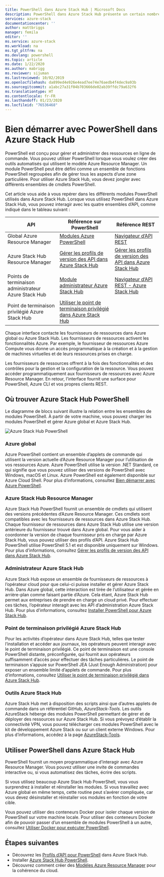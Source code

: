 ```yaml
---
title: PowerShell dans Azure Stack Hub | Microsoft Docs
description: PowerShell dans Azure Stack Hub présente un certain nombre de modules et de contextes.
services: azure-stack
documentationcenter: ''
author: mattbriggs
manager: femila
editor: ''
ms.service: azure-stack
ms.workload: na
ms.tgt_pltfrm: na
ms.devlang: powershell
ms.topic: article
ms.date: 1/22/2020
ms.author: mabrigg
ms.reviewer: sijuman
ms.lastreviewed: 10/02/2019
ms.openlocfilehash: da899ed4e926e4ead7ee74e76aedb4f4dec9a93b
ms.sourcegitcommit: a1abc27a31f04b703666de02ab39ffdc79a632f6
ms.translationtype: HT
ms.contentlocale: fr-FR
ms.lasthandoff: 01/23/2020
ms.locfileid: "76536468"
---
```

# <a name="get-started-with-powershell-in-azure-stack-hub"></a>Bien démarrer avec PowerShell dans Azure Stack Hub

PowerShell est conçu pour gérer et administrer des ressources en ligne de commande. Vous pouvez utiliser PowerShell lorsque vous voulez créer des outils automatisés qui utilisent le modèle Azure Resource Manager. Un module PowerShell peut être défini comme un ensemble de fonctions PowerShell regroupées afin de gérer tous les aspects d’une zone particulière. Pour utiliser Azure Stack Hub, vous devez jongler avec différents ensembles de cmdlets PowerShell.

Cet article vous aide à vous repérer dans les différents modules PowerShell utilisés dans Azure Stack Hub. Lorsque vous utilisez PowerShell dans Azure Stack Hub, vous pouvez interagir avec les quatre ensembles d’API, comme indiqué dans le tableau suivant :

| API | Référence sur PowerShell | Référence REST |
| --- | --- | --- |
| Global Azure Resource Manager | [Modules Azure PowerShell](https://github.com/Azure/azure-powershell/blob/master/documentation/azure-powershell-modules.md) | [Navigateur d’API REST](https://docs.microsoft.com/rest/api/) |
| Azure Stack Hub Resource Manager | [Gérer les profils de version des API dans Azure Stack Hub](azure-stack-version-profiles.md) | [Gérer les profils de version des API dans Azure Stack Hub](azure-stack-version-profiles.md) |
| Points de terminaison administrateur Azure Stack Hub | [Module administrateur Azure Stack Hub](https://docs.microsoft.com/powershell/azure/azure-stack/overview) | [Navigateur d’API REST - Azure Stack Hub](https://docs.microsoft.com/rest/api/?term=Azure%20Azure%20Stack%20Admin) |
| Point de terminaison privilégié Azure Stack Hub | [Utiliser le point de terminaison privilégié dans Azure Stack Hub](../operator/azure-stack-privileged-endpoint.md) | |

Chaque interface contacte les fournisseurs de ressources dans Azure global ou Azure Stack Hub. Les fournisseurs de ressources activent les fonctionnalités Azure. Par exemple, le fournisseur de ressources Azure Compute vous donne un accès programmatique à la création et à la gestion de machines virtuelles et de leurs ressources prises en charge.

Les fournisseurs de ressources offrent à la fois des fonctionnalités et des contrôles pour la gestion et la configuration de la ressource. Vous pouvez accéder programmatiquement aux fournisseurs de ressources avec Azure Resource Manager. En retour, l’interface fournit une surface pour PowerShell, Azure CLI et vos propres clients REST.

## <a name="where-to-find-azure-stack-hub-powershell"></a>Où trouver Azure Stack Hub PowerShell

Le diagramme de blocs suivant illustre la relation entre les ensembles de modules PowerShell. À partir de votre machine, vous pouvez charger les modules PowerShell et gérer Azure global et Azure Stack Hub.

![Azure Stack Hub PowerShell](media/azure-stack-powershell-overview/Azure-Stack-PowerShell.png)

### <a name="global-azure"></a>Azure global

Azure PowerShell contient un ensemble d’applets de commande qui utilisent la version actuelle d’Azure Resource Manager pour l’utilisation de vos ressources Azure. Azure PowerShell utilise la version .NET Standard, ce qui signifie que vous pouvez utiliser des versions de PowerShell avec Windows, macOS et Linux. Azure PowerShell est également disponible sur Azure Cloud Shell. Pour plus d’informations, consultez [Bien démarrer avec Azure PowerShell](https://docs.microsoft.com/powershell/azure/get-started-azureps).

### <a name="azure-stack-hub-resource-manager"></a>Azure Stack Hub Resource Manager

Azure Stack Hub PowerShell fournit un ensemble de cmdlets qui utilisent des versions précédentes d’Azure Resource Manager. Ces cmdlets sont compatibles avec les fournisseurs de ressources dans Azure Stack Hub. Chaque fournisseur de ressources dans Azure Stack Hub utilise une version antérieure du fournisseur trouvé dans Azure global. Pour vous aider à coordonner la version de chaque fournisseur pris en charge par Azure Stack Hub, vous pouvez utiliser des profils d’API. Azure Stack Hub PowerShell utilise PowerShell 5.1 et est disponible uniquement sur Windows. Pour plus d’informations, consultez [Gérer les profils de version des API dans Azure Stack Hub](azure-stack-version-profiles.md).

### <a name="azure-stack-hub-administrator"></a>Administrateur Azure Stack Hub

Azure Stack Hub expose un ensemble de fournisseurs de ressources à l’opérateur cloud pour que celui-ci puisse installer et gérer Azure Stack Hub. Dans Azure global, cette interaction est tirée de l’utilisateur et gérée en arrière-plan comme faisant partie d’Azure. Cela étant, Azure Stack Hub permet aux entreprises de prendre en charge un cloud privé. Pour effectuer ces tâches, l’opérateur interagit avec les API d’administration Azure Stack Hub. Pour plus d’informations, consultez [Installer PowerShell pour Azure Stack Hub](../operator/azure-stack-powershell-install.md).

### <a name="azure-stack-hub-privileged-endpoint"></a>Point de terminaison privilégié Azure Stack Hub

Pour les activités d’opérateur dans Azure Stack Hub, telles que tester l’installation et accéder aux journaux, les opérateurs peuvent interagir avec le point de terminaison privilégié. Ce point de terminaison est une console PowerShell distante, préconfigurée, qui fournit aux opérateurs suffisamment d’accès pour effectuer des tâches particulières. Le point de terminaison s’appuie sur PowerShell JEA (Just Enough Administration) pour exposer un ensemble limité d’applets de commande. Pour plus d’informations, consultez [Utiliser le point de terminaison privilégié dans Azure Stack Hub](../operator/azure-stack-privileged-endpoint.md).

### <a name="azure-stack-hub-tools"></a>Outils Azure Stack Hub

Azure Stack Hub met à disposition des scripts ainsi que d’autres applets de commande dans un référentiel GitHub, *AzureStack-Tools*. Les outils AzureStack héberge des modules PowerShell permettant de gérer et de déployer des ressources sur Azure Stack Hub. Si vous prévoyez d’établir la connectivité VPN, vous pouvez télécharger ces modules PowerShell avec le kit de développement Azure Stack ou sur un client externe Windows. Pour plus d’informations, accédez à la page [AzureStack-Tools](https://github.com/Azure/AzureStack-Tools).

## <a name="work-with-powershell-in-azure-stack-hub"></a>Utiliser PowerShell dans Azure Stack Hub

PowerShell fournit un moyen programmatique d’interagir avec Azure Resource Manager. Vous pouvez utiliser une invite de commandes interactive ou, si vous automatisez des tâches, écrire des scripts.

Si vous utilisez beaucoup Azure Stack Hub PowerShell, vous vous surprendrez à installer et réinstaller les modules. Si vous travaillez avec Azure global en même temps, cette routine peut s’avérer compliquée, car vous devez désinstaller et réinstaller vos modules en fonction de votre cible. 

Vous pouvez utiliser des conteneurs Docker pour isoler chaque version de PowerShell sur votre machine locale. Pour utiliser des conteneurs Docker afin de pouvoir passer d’un ensemble de modules PowerShell à un autre, consultez [Utiliser Docker pour exécuter PowerShell](azure-stack-powershell-user-docker.md).


## <a name="next-steps"></a>Étapes suivantes

- Découvrez les [Profils d’API pour PowerShell](azure-stack-version-profiles.md) dans Azure Stack Hub.
- Installer [Azure Stack Hub PowerShell](../operator/azure-stack-powershell-install.md).
- Découvrez comment créer des [Modèles Azure Resource Manager](azure-stack-develop-templates.md) pour la cohérence du cloud.
